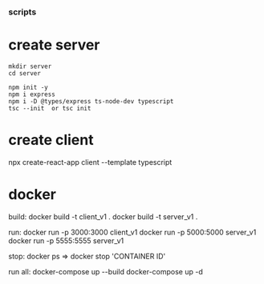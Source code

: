 ### scripts

# create server

```
mkdir server
cd server

npm init -y
npm i express
npm i -D @types/express ts-node-dev typescript
tsc --init  or tsc init
```

# create client

npx create-react-app client --template typescript

# docker

build:
docker build -t client_v1 .
docker build -t server_v1 .

run:
docker run -p 3000:3000 client_v1
docker run -p 5000:5000 server_v1
docker run -p 5555:5555 server_v1

stop:
docker ps
=> docker stop 'CONTAINER ID'

run all:
docker-compose up --build
docker-compose up -d
